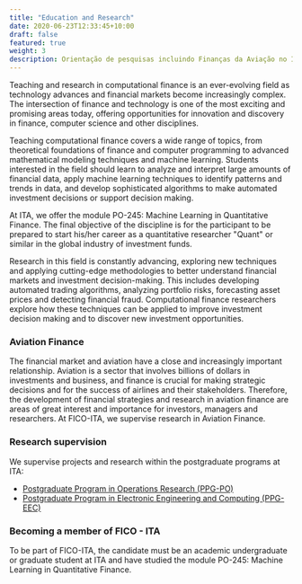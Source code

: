 ```yaml
---
title: "Education and Research"
date: 2020-06-23T12:33:45+10:00
draft: false
featured: true
weight: 3
description: Orientação de pesquisas incluindo Finanças da Aviação no ITA
---
```


Teaching and research in computational finance is an ever-evolving field as technology advances and financial markets become increasingly complex. The intersection of finance and technology is one of the most exciting and promising areas today, offering opportunities for innovation and discovery in finance, computer science and other disciplines.

Teaching computational finance covers a wide range of topics, from theoretical foundations of finance and computer programming to advanced mathematical modeling techniques and machine learning. Students interested in the field should learn to analyze and interpret large amounts of financial data, apply machine learning techniques to identify patterns and trends in data, and develop sophisticated algorithms to make automated investment decisions or support decision making.

At ITA, we offer the module PO-245: Machine Learning in Quantitative Finance. The final objective of the discipline is for the participant to be prepared to start his/her career as a quantitative researcher "Quant" or similar in the global industry of investment funds.

Research in this field is constantly advancing, exploring new techniques and applying cutting-edge methodologies to better understand financial markets and investment decision-making. This includes developing automated trading algorithms, analyzing portfolio risks, forecasting asset prices and detecting financial fraud. Computational finance researchers explore how these techniques can be applied to improve investment decision making and to discover new investment opportunities.

### Aviation Finance

The financial market and aviation have a close and increasingly important relationship. Aviation is a sector that involves billions of dollars in investments and business, and finance is crucial for making strategic decisions and for the success of airlines and their stakeholders. Therefore, the development of financial strategies and research in aviation finance are areas of great interest and importance for investors, managers and researchers. At FICO-ITA, we supervise research in Aviation Finance.

### Research supervision

We supervise projects and research within the postgraduate programs at ITA:

- [Postgraduate Program in Operations Research (PPG-PO)](https://www.unifesp.br/campus/sjc/ppgpo)
- [Postgraduate Program in Electronic Engineering and Computing (PPG-EEC)](http://www.ita.br/posgrad/pgeec)

### Becoming a member of FICO - ITA

To be part of FICO-ITA, the candidate must be an academic undergraduate or graduate student at ITA and have studied the module PO-245: Machine Learning in Quantitative Finance.
